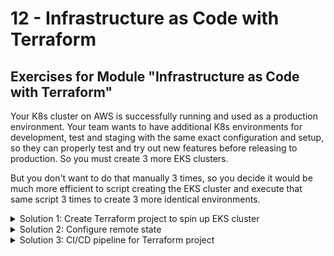 # 12 - Infrastructure as Code with Terraform
## Exercises for Module "Infrastructure as Code with Terraform"


Your K8s cluster on AWS is successfully running and used as a production environment. Your team wants to have additional K8s environments for development, test and staging with the same exact configuration and setup, so they can properly test and try out new features before releasing to production. So you must create 3 more EKS clusters.

But you don't want to do that manually 3 times, so you decide it would be much more efficient to script creating the EKS cluster and execute that same script 3 times to create 3 more identical environments.





<details>
<summary>Solution 1: Create Terraform project to spin up EKS cluster </summary>
 <br>

> EXERCISE 1: Create Terraform project to spin up EKS cluster

- Create a Terraform project that spins up an EKS cluster with the exact same setup that you created in the previous exercise, for the same Java Gradle application:

- Create EKS cluster with 3 Nodes and 1 Fargate profile only for your java application
Deploy Mysql with 3 replicas with volumes for data persistence using helm


- Create a separate git repository for your Terraform project, separate from the Java application, so that changes to the EKS cluster can be made by a separate team independent of the application changes themselves.

Step 1: In the first step, i created the following GitHub repository to provision a test EKS cluster using Terraform:
https://github.com/Saban39/terraform_eks_exercise.git


![Bildschirmfoto 2025-06-13 um 16 31 39](https://github.com/user-attachments/assets/4a905b94-efeb-4b24-9989-90156e3dc52f)


![Bildschirmfoto 2025-06-13 um 16 32 43](https://github.com/user-attachments/assets/78ba53a2-c2d0-415f-8154-feb91f2757c7)


eks-cluster.tf
```sh

module "eks" {
  source  = "terraform-aws-modules/eks/aws"
  version = "19.20.0"

  cluster_name                   = var.cluster_name
  cluster_version                = var.k8s_version
  cluster_endpoint_public_access = true

  subnet_ids = module.vpc.private_subnets
  vpc_id     = module.vpc.vpc_id
  tags = {
    environment = "bootcamp-sg"
  }
  # starting from EKS 1.23 CSI plugin is needed for volume provisioning.
  cluster_addons = {
    aws-ebs-csi-driver = {}
  } 

  # worker nodes
  eks_managed_node_groups = {
    nodegroup = {
      use_custom_templates = false
      instance_types       = ["t3.small"]
      node_group_name      = var.env_prefix

      min_size     = 1
      max_size     = 3
      desired_size = 3

      tags = {
        Name = "${var.env_prefix}"
      }   
      # EBS CSI Driver policy
      iam_role_additional_policies = {
        AmazonEBSCSIDriverPolicy = "arn:aws:iam::aws:policy/service-role/AmazonEBSCSIDriverPolicy"
      }  
    }
  }
  fargate_profiles = {
    profile = {
      name = "sg-fargate-profile"
      selectors = [
        {
          namespace = "app-sg"
        }
      ]
    }
  }
}

```
mysql.tf
```sh
# This gives back object with certificate-authority among other attributes: https://registry.terraform.io/providers/hashicorp/aws/latest/docs/data-sources/eks_cluster#attributes-reference
data "aws_eks_cluster" "cluster" {
  name = module.eks.cluster_name
  depends_on = [module.eks.cluster_name]
}

# This gives us object with token: https://registry.terraform.io/providers/hashicorp/aws/latest/docs/data-sources/eks_cluster_auth#attributes-reference  
data "aws_eks_cluster_auth" "cluster" {
  name = module.eks.cluster_name
  depends_on = [module.eks.cluster_name]
}

provider "kubernetes" {
# load_config_file       = "false"
  host                   = data.aws_eks_cluster.cluster.endpoint
  token                  = data.aws_eks_cluster_auth.cluster.token
  cluster_ca_certificate = base64decode(data.aws_eks_cluster.cluster.certificate_authority.0.data)
}

provider "helm" {
  kubernetes {
    host = data.aws_eks_cluster.cluster.endpoint
    token = data.aws_eks_cluster_auth.cluster.token
    cluster_ca_certificate = base64decode(data.aws_eks_cluster.cluster.certificate_authority.0.data)
  }
}

resource "helm_release" "mysql" {
  name       = "my-release"
  repository = "https://charts.bitnami.com/bitnami"
  chart      = "mysql"
  version    = "9.14.0"
  timeout    = "1000" # seconds

  values = [
    "${file("values.yaml")}"
  ]

  # Set chart values individually
  set {
    name  = "volumePermissions.enabled" 
    value = true
  }
}
```
output.tf
```sh
output "cluster_id" {
  description = "EKS cluster ID."
  value       = module.eks.cluster_id
}

output "cluster_endpoint" {
  description = "Endpoint for EKS control plane."
  value       = module.eks.cluster_endpoint
}

output "cluster_security_group_id" {
  description = "Security group ids attached to the cluster control plane."
  value       = module.eks.cluster_security_group_id
}

output "kubectl_config" {
  description = "kubectl config as generated by the module."
  value       = module.eks.aws_auth_configmap_yaml
}

output "config_map_aws_auth" {
  description = "A kubernetes configuration to authenticate to this EKS cluster."
  value       = module.eks.aws_auth_configmap_yaml
}

output "cluster_name" {
  description = "Kubernetes Cluster Name"
  value       = local.cluster_name
}

```
provider.tf
```sh
terraform {
  required_providers {
    aws = {
      source = "hashicorp/aws"
      version = "~> 5.0"
    }
  }
}


```
values.yaml
```sh
architecture: replication
auth:
  rootPassword: secret-root-pass
  database: my-app-db
  username: my-user
  password: my-pass

# enable init container that changes the owner and group of the persistent volume mountpoint to runAsUser:fsGroup
volumePermissions:
  enabled: true

secondary:
  # 1 primary and 2 secondary replicas
  replicaCount: 2
  persistence:
    accessModes: ["ReadWriteOnce"]
    # storage class for EKS volumes
    storageClass: gp2


```
variables.tf
```sh
variable env_prefix {
  default = "dev"
}

variable k8s_version {
  default = "1.28"
}

variable cluster_name {
  default = "cluster-sg"
}

variable region {
  default = "eu-central-1"
}
```
vpc.tf
```sh
terraform {
  backend "s3" {
    bucket = "sg-bucket-twn-exercise"
    key    = "sgapp/state.tfstate"
    region  = "eu-central-1"
  }
}

provider "aws" {
  region  = var.region
}

data "aws_availability_zones" "available" {}

locals {
  cluster_name = var.cluster_name 
}

resource "random_string" "suffix" {
  length  = 8
  special = false
}

module "vpc" {
  source  = "terraform-aws-modules/vpc/aws"
  version = "5.2.0"

  name                 = "vpc-sg"
  cidr                 = "10.0.0.0/16"
  azs                  = data.aws_availability_zones.available.names
  private_subnets      = ["10.0.1.0/24", "10.0.2.0/24", "10.0.3.0/24"]
  public_subnets       = ["10.0.4.0/24", "10.0.5.0/24", "10.0.6.0/24"]
  enable_nat_gateway   = true
  single_nat_gateway   = true
  enable_dns_hostnames = true

  tags = {
    "kubernetes.io/cluster/${local.cluster_name}" = "shared"
  }

  public_subnet_tags = {
    "kubernetes.io/cluster/${local.cluster_name}" = "shared"
    "kubernetes.io/role/elb"                      = "1"
  }

  private_subnet_tags = {
    "kubernetes.io/cluster/${local.cluster_name}" = "shared"
    "kubernetes.io/role/internal-elb"             = "1"
  }
}

```
Since the creation of the EKS cluster was taking too long, the terraform apply operation failed. Therefore, I split the apply commands using the -target option.

```sh
terraform apply -target=module.vpc -target=module.eks -auto-approve
aws eks wait cluster-active --name cluster-sg --region eu-central-1
terraform apply -auto-approve
```
<details>
<summary>My Terraform Destroy Output</summary>
<pre><code class="language-sh">
sgworker@MacBook-Pro-3.local /Users/sgworker/Desktop/terraform_eks_exercise [main]
% terraform  destroy 
Do you really want to destroy all resources?
  Terraform will destroy all your managed infrastructure, as shown above.
  There is no undo. Only 'yes' will be accepted to confirm.

  Enter a value: yes

helm_release.mysql: Destroying... [id=my-release]
random_string.suffix: Destroying... [id=wcdZdqlj]
random_string.suffix: Destruction complete after 0s
module.vpc.aws_route_table_association.private[2]: Destroying... [id=rtbassoc-0d01df538bbf7e0f7]
module.vpc.aws_route_table_association.private[1]: Destroying... [id=rtbassoc-00ead463eef21c563]
module.vpc.aws_route_table_association.private[0]: Destroying... [id=rtbassoc-0518714dbee89bbbb]
module.eks.aws_iam_role_policy_attachment.cluster_encryption[0]: Destroying... [id=cluster-sg-cluster-20250613120049299500000003-20250613120111770300000012]
module.vpc.aws_default_route_table.default[0]: Destroying... [id=rtb-09d21b8df50128d89]
module.vpc.aws_route.private_nat_gateway[0]: Destroying... [id=r-rtb-0c9859564cfc946bc1080289494]
module.vpc.aws_default_security_group.this[0]: Destroying... [id=sg-0af01004acdac2e83]
module.eks.aws_eks_addon.this["aws-ebs-csi-driver"]: Destroying... [id=cluster-sg:aws-ebs-csi-driver]
module.vpc.aws_default_route_table.default[0]: Destruction complete after 0s
module.vpc.aws_default_security_group.this[0]: Destruction complete after 0s
module.vpc.aws_default_network_acl.this[0]: Destroying... [id=acl-091fd52e7296af4d4]
module.vpc.aws_route_table_association.public[2]: Destroying... [id=rtbassoc-088b5463246b08dad]
module.eks.aws_iam_openid_connect_provider.oidc_provider[0]: Destroying... [id=arn:aws:iam::524196012679:oidc-provider/oidc.eks.eu-central-1.amazonaws.com/id/5B42FDAF9695D7E2B9A0EA3128866AB9]
module.vpc.aws_default_network_acl.this[0]: Destruction complete after 0s
module.eks.module.kms.aws_kms_alias.this["cluster"]: Destroying... [id=alias/eks/cluster-sg]
module.eks.module.kms.aws_kms_alias.this["cluster"]: Destruction complete after 0s
module.vpc.aws_route_table_association.public[0]: Destroying... [id=rtbassoc-03dc1fb38c161d900]
helm_release.mysql: Destruction complete after 1s
module.vpc.aws_route_table_association.public[1]: Destroying... [id=rtbassoc-08ae82c6d44d4aaa0]
module.vpc.aws_route_table_association.private[1]: Destruction complete after 0s
module.vpc.aws_route_table_association.private[2]: Destruction complete after 0s
module.eks.aws_ec2_tag.cluster_primary_security_group["environment"]: Destroying... [id=sg-00eec42a6f54fe4fb,environment]
module.vpc.aws_route.public_internet_gateway[0]: Destroying... [id=r-rtb-0f62b0837282312101080289494]
module.vpc.aws_route_table_association.private[0]: Destruction complete after 0s
module.vpc.aws_route_table_association.public[2]: Destruction complete after 0s
module.vpc.aws_route.private_nat_gateway[0]: Destruction complete after 1s
module.vpc.aws_nat_gateway.this[0]: Destroying... [id=nat-04e5629f5b4e8c58c]
module.vpc.aws_route_table.private[0]: Destroying... [id=rtb-0c9859564cfc946bc]
module.vpc.aws_route_table_association.public[0]: Destruction complete after 1s
module.eks.aws_iam_role_policy_attachment.cluster_encryption[0]: Destruction complete after 1s
module.eks.aws_iam_policy.cluster_encryption[0]: Destroying... [id=arn:aws:iam::524196012679:policy/cluster-sg-cluster-ClusterEncryption20250613120111174000000011]
module.eks.aws_ec2_tag.cluster_primary_security_group["environment"]: Destruction complete after 1s
module.eks.aws_iam_openid_connect_provider.oidc_provider[0]: Destruction complete after 1s
module.vpc.aws_route_table_association.public[1]: Destruction complete after 1s
module.vpc.aws_route.public_internet_gateway[0]: Destruction complete after 1s
module.vpc.aws_route_table.public[0]: Destroying... [id=rtb-0f62b083728231210]
module.eks.aws_iam_policy.cluster_encryption[0]: Destruction complete after 0s
module.vpc.aws_route_table.private[0]: Destruction complete after 0s
module.vpc.aws_route_table.public[0]: Destruction complete after 0s
module.eks.aws_eks_addon.this["aws-ebs-csi-driver"]: Destruction complete after 7s
module.eks.module.fargate_profile["profile"].aws_iam_role_policy_attachment.this["arn:aws:iam::aws:policy/AmazonEKS_CNI_Policy"]: Destroying... [id=sg-fargate-profile-20250613120049297600000002-20250613120050466000000004]
module.eks.module.eks_managed_node_group["nodegroup"].aws_iam_role_policy_attachment.additional["AmazonEBSCSIDriverPolicy"]: Destroying... [id=nodegroup-eks-node-group-20250613120049297600000001-20250613120050787000000009]
module.eks.module.fargate_profile["profile"].aws_iam_role_policy_attachment.this["arn:aws:iam::aws:policy/AmazonEKSFargatePodExecutionRolePolicy"]: Destroying... [id=sg-fargate-profile-20250613120049297600000002-20250613120050486600000005]
module.eks.module.fargate_profile["profile"].aws_eks_fargate_profile.this[0]: Destroying... [id=cluster-sg:sg-fargate-profile]
module.eks.module.eks_managed_node_group["nodegroup"].aws_eks_node_group.this[0]: Destroying... [id=cluster-sg:nodegroup-20250613122535165000000004]
module.eks.module.fargate_profile["profile"].aws_iam_role_policy_attachment.this["arn:aws:iam::aws:policy/AmazonEKS_CNI_Policy"]: Destruction complete after 0s
module.eks.module.eks_managed_node_group["nodegroup"].aws_iam_role_policy_attachment.additional["AmazonEBSCSIDriverPolicy"]: Destruction complete after 0s
module.eks.module.fargate_profile["profile"].aws_iam_role_policy_attachment.this["arn:aws:iam::aws:policy/AmazonEKSFargatePodExecutionRolePolicy"]: Destruction complete after 1s
module.vpc.aws_nat_gateway.this[0]: Still destroying... [id=nat-04e5629f5b4e8c58c, 10s elapsed]
module.eks.module.fargate_profile["profile"].aws_eks_fargate_profile.this[0]: Still destroying... [id=cluster-sg:sg-fargate-profile, 10s elapsed]
module.eks.module.eks_managed_node_group["nodegroup"].aws_eks_node_group.this[0]: Still destroying... [id=cluster-sg:nodegroup-20250613122535165000000004, 10s elapsed]
module.vpc.aws_nat_gateway.this[0]: Still destroying... [id=nat-04e5629f5b4e8c58c, 20s elapsed]
module.eks.module.fargate_profile["profile"].aws_eks_fargate_profile.this[0]: Still destroying... [id=cluster-sg:sg-fargate-profile, 20s elapsed]
module.eks.module.eks_managed_node_group["nodegroup"].aws_eks_node_group.this[0]: Still destroying... [id=cluster-sg:nodegroup-20250613122535165000000004, 20s elapsed]
module.vpc.aws_nat_gateway.this[0]: Still destroying... [id=nat-04e5629f5b4e8c58c, 30s elapsed]
module.eks.module.fargate_profile["profile"].aws_eks_fargate_profile.this[0]: Still destroying... [id=cluster-sg:sg-fargate-profile, 30s elapsed]
module.eks.module.eks_managed_node_group["nodegroup"].aws_eks_node_group.this[0]: Still destroying... [id=cluster-sg:nodegroup-20250613122535165000000004, 30s elapsed]
module.vpc.aws_nat_gateway.this[0]: Still destroying... [id=nat-04e5629f5b4e8c58c, 40s elapsed]
module.eks.module.eks_managed_node_group["nodegroup"].aws_eks_node_group.this[0]: Still destroying... [id=cluster-sg:nodegroup-20250613122535165000000004, 40s elapsed]
module.eks.module.fargate_profile["profile"].aws_eks_fargate_profile.this[0]: Still destroying... [id=cluster-sg:sg-fargate-profile, 40s elapsed]
module.vpc.aws_nat_gateway.this[0]: Still destroying... [id=nat-04e5629f5b4e8c58c, 50s elapsed]
module.vpc.aws_nat_gateway.this[0]: Destruction complete after 50s
module.vpc.aws_subnet.public[1]: Destroying... [id=subnet-0ecd018b60e48e4c1]
module.vpc.aws_eip.nat[0]: Destroying... [id=eipalloc-01c6a47c03daf5c3d]
module.vpc.aws_subnet.public[0]: Destroying... [id=subnet-015807c8aef8b5450]
module.vpc.aws_subnet.public[2]: Destroying... [id=subnet-01eda53e42f63e5cd]
module.vpc.aws_subnet.public[0]: Destruction complete after 1s
module.vpc.aws_subnet.public[2]: Destruction complete after 1s
module.vpc.aws_subnet.public[1]: Destruction complete after 1s
module.vpc.aws_eip.nat[0]: Destruction complete after 1s
module.vpc.aws_internet_gateway.this[0]: Destroying... [id=igw-015d0172dfa75ac88]
module.vpc.aws_internet_gateway.this[0]: Destruction complete after 1s
module.eks.module.eks_managed_node_group["nodegroup"].aws_eks_node_group.this[0]: Still destroying... [id=cluster-sg:nodegroup-20250613122535165000000004, 50s elapsed]
module.eks.module.fargate_profile["profile"].aws_eks_fargate_profile.this[0]: Still destroying... [id=cluster-sg:sg-fargate-profile, 50s elapsed]
module.eks.module.fargate_profile["profile"].aws_eks_fargate_profile.this[0]: Still destroying... [id=cluster-sg:sg-fargate-profile, 1m0s elapsed]
module.eks.module.eks_managed_node_group["nodegroup"].aws_eks_node_group.this[0]: Still destroying... [id=cluster-sg:nodegroup-20250613122535165000000004, 1m0s elapsed]
module.eks.module.eks_managed_node_group["nodegroup"].aws_eks_node_group.this[0]: Still destroying... [id=cluster-sg:nodegroup-20250613122535165000000004, 1m10s elapsed]
module.eks.module.fargate_profile["profile"].aws_eks_fargate_profile.this[0]: Still destroying... [id=cluster-sg:sg-fargate-profile, 1m10s elapsed]
module.eks.module.fargate_profile["profile"].aws_eks_fargate_profile.this[0]: Still destroying... [id=cluster-sg:sg-fargate-profile, 1m20s elapsed]
module.eks.module.eks_managed_node_group["nodegroup"].aws_eks_node_group.this[0]: Still destroying... [id=cluster-sg:nodegroup-20250613122535165000000004, 1m20s elapsed]
module.eks.module.fargate_profile["profile"].aws_eks_fargate_profile.this[0]: Still destroying... [id=cluster-sg:sg-fargate-profile, 1m30s elapsed]
module.eks.module.eks_managed_node_group["nodegroup"].aws_eks_node_group.this[0]: Still destroying... [id=cluster-sg:nodegroup-20250613122535165000000004, 1m30s elapsed]
module.eks.module.fargate_profile["profile"].aws_eks_fargate_profile.this[0]: Destruction complete after 1m35s
module.eks.module.fargate_profile["profile"].aws_iam_role.this[0]: Destroying... [id=sg-fargate-profile-20250613120049297600000002]
module.eks.module.fargate_profile["profile"].aws_iam_role.this[0]: Destruction complete after 1s
module.eks.module.eks_managed_node_group["nodegroup"].aws_eks_node_group.this[0]: Still destroying... [id=cluster-sg:nodegroup-20250613122535165000000004, 1m40s elapsed]
module.eks.module.eks_managed_node_group["nodegroup"].aws_eks_node_group.this[0]: Still destroying... [id=cluster-sg:nodegroup-20250613122535165000000004, 1m50s elapsed]
module.eks.module.eks_managed_node_group["nodegroup"].aws_eks_node_group.this[0]: Still destroying... [id=cluster-sg:nodegroup-20250613122535165000000004, 2m0s elapsed]
module.eks.module.eks_managed_node_group["nodegroup"].aws_eks_node_group.this[0]: Still destroying... [id=cluster-sg:nodegroup-20250613122535165000000004, 2m10s elapsed]
module.eks.module.eks_managed_node_group["nodegroup"].aws_eks_node_group.this[0]: Still destroying... [id=cluster-sg:nodegroup-20250613122535165000000004, 2m20s elapsed]
module.eks.module.eks_managed_node_group["nodegroup"].aws_eks_node_group.this[0]: Still destroying... [id=cluster-sg:nodegroup-20250613122535165000000004, 2m30s elapsed]
module.eks.module.eks_managed_node_group["nodegroup"].aws_eks_node_group.this[0]: Still destroying... [id=cluster-sg:nodegroup-20250613122535165000000004, 2m40s elapsed]
module.eks.module.eks_managed_node_group["nodegroup"].aws_eks_node_group.this[0]: Still destroying... [id=cluster-sg:nodegroup-20250613122535165000000004, 2m50s elapsed]
module.eks.module.eks_managed_node_group["nodegroup"].aws_eks_node_group.this[0]: Still destroying... [id=cluster-sg:nodegroup-20250613122535165000000004, 3m0s elapsed]
module.eks.module.eks_managed_node_group["nodegroup"].aws_eks_node_group.this[0]: Still destroying... [id=cluster-sg:nodegroup-20250613122535165000000004, 3m10s elapsed]
module.eks.module.eks_managed_node_group["nodegroup"].aws_eks_node_group.this[0]: Still destroying... [id=cluster-sg:nodegroup-20250613122535165000000004, 3m20s elapsed]
module.eks.module.eks_managed_node_group["nodegroup"].aws_eks_node_group.this[0]: Still destroying... [id=cluster-sg:nodegroup-20250613122535165000000004, 3m30s elapsed]
module.eks.module.eks_managed_node_group["nodegroup"].aws_eks_node_group.this[0]: Still destroying... [id=cluster-sg:nodegroup-20250613122535165000000004, 3m40s elapsed]
module.eks.module.eks_managed_node_group["nodegroup"].aws_eks_node_group.this[0]: Still destroying... [id=cluster-sg:nodegroup-20250613122535165000000004, 3m50s elapsed]
module.eks.module.eks_managed_node_group["nodegroup"].aws_eks_node_group.this[0]: Still destroying... [id=cluster-sg:nodegroup-20250613122535165000000004, 4m0s elapsed]
module.eks.module.eks_managed_node_group["nodegroup"].aws_eks_node_group.this[0]: Still destroying... [id=cluster-sg:nodegroup-20250613122535165000000004, 4m10s elapsed]
module.eks.module.eks_managed_node_group["nodegroup"].aws_eks_node_group.this[0]: Still destroying... [id=cluster-sg:nodegroup-20250613122535165000000004, 4m20s elapsed]
module.eks.module.eks_managed_node_group["nodegroup"].aws_eks_node_group.this[0]: Still destroying... [id=cluster-sg:nodegroup-20250613122535165000000004, 4m30s elapsed]
module.eks.module.eks_managed_node_group["nodegroup"].aws_eks_node_group.this[0]: Still destroying... [id=cluster-sg:nodegroup-20250613122535165000000004, 4m40s elapsed]
module.eks.module.eks_managed_node_group["nodegroup"].aws_eks_node_group.this[0]: Still destroying... [id=cluster-sg:nodegroup-20250613122535165000000004, 4m50s elapsed]
module.eks.module.eks_managed_node_group["nodegroup"].aws_eks_node_group.this[0]: Still destroying... [id=cluster-sg:nodegroup-20250613122535165000000004, 5m0s elapsed]
module.eks.module.eks_managed_node_group["nodegroup"].aws_eks_node_group.this[0]: Still destroying... [id=cluster-sg:nodegroup-20250613122535165000000004, 5m10s elapsed]
module.eks.module.eks_managed_node_group["nodegroup"].aws_eks_node_group.this[0]: Still destroying... [id=cluster-sg:nodegroup-20250613122535165000000004, 5m20s elapsed]
module.eks.module.eks_managed_node_group["nodegroup"].aws_eks_node_group.this[0]: Still destroying... [id=cluster-sg:nodegroup-20250613122535165000000004, 5m30s elapsed]
module.eks.module.eks_managed_node_group["nodegroup"].aws_eks_node_group.this[0]: Still destroying... [id=cluster-sg:nodegroup-20250613122535165000000004, 5m40s elapsed]
module.eks.module.eks_managed_node_group["nodegroup"].aws_eks_node_group.this[0]: Still destroying... [id=cluster-sg:nodegroup-20250613122535165000000004, 5m50s elapsed]
module.eks.module.eks_managed_node_group["nodegroup"].aws_eks_node_group.this[0]: Still destroying... [id=cluster-sg:nodegroup-20250613122535165000000004, 6m0s elapsed]
module.eks.module.eks_managed_node_group["nodegroup"].aws_eks_node_group.this[0]: Still destroying... [id=cluster-sg:nodegroup-20250613122535165000000004, 6m10s elapsed]
module.eks.module.eks_managed_node_group["nodegroup"].aws_eks_node_group.this[0]: Destruction complete after 6m19s
module.eks.module.eks_managed_node_group["nodegroup"].aws_launch_template.this[0]: Destroying... [id=lt-04682095139f03b4e]
module.eks.module.eks_managed_node_group["nodegroup"].aws_launch_template.this[0]: Destruction complete after 0s
module.eks.module.eks_managed_node_group["nodegroup"].aws_iam_role_policy_attachment.this["arn:aws:iam::aws:policy/AmazonEC2ContainerRegistryReadOnly"]: Destroying... [id=nodegroup-eks-node-group-20250613120049297600000001-20250613120050636900000006]
module.eks.module.eks_managed_node_group["nodegroup"].aws_iam_role_policy_attachment.this["arn:aws:iam::aws:policy/AmazonEKS_CNI_Policy"]: Destroying... [id=nodegroup-eks-node-group-20250613120049297600000001-20250613120050686900000008]
module.eks.module.eks_managed_node_group["nodegroup"].aws_iam_role_policy_attachment.this["arn:aws:iam::aws:policy/AmazonEKSWorkerNodePolicy"]: Destroying... [id=nodegroup-eks-node-group-20250613120049297600000001-20250613120050643400000007]
module.eks.time_sleep.this[0]: Destroying... [id=2025-06-13T12:25:29Z]
module.eks.time_sleep.this[0]: Destruction complete after 0s
module.eks.aws_eks_cluster.this[0]: Destroying... [id=cluster-sg]
module.eks.module.eks_managed_node_group["nodegroup"].aws_iam_role_policy_attachment.this["arn:aws:iam::aws:policy/AmazonEC2ContainerRegistryReadOnly"]: Destruction complete after 0s
module.eks.module.eks_managed_node_group["nodegroup"].aws_iam_role_policy_attachment.this["arn:aws:iam::aws:policy/AmazonEKS_CNI_Policy"]: Destruction complete after 0s
module.eks.module.eks_managed_node_group["nodegroup"].aws_iam_role_policy_attachment.this["arn:aws:iam::aws:policy/AmazonEKSWorkerNodePolicy"]: Destruction complete after 0s
module.eks.module.eks_managed_node_group["nodegroup"].aws_iam_role.this[0]: Destroying... [id=nodegroup-eks-node-group-20250613120049297600000001]
module.eks.module.eks_managed_node_group["nodegroup"].aws_iam_role.this[0]: Destruction complete after 1s
module.eks.aws_eks_cluster.this[0]: Still destroying... [id=cluster-sg, 10s elapsed]
module.eks.aws_eks_cluster.this[0]: Still destroying... [id=cluster-sg, 20s elapsed]
module.eks.aws_eks_cluster.this[0]: Still destroying... [id=cluster-sg, 30s elapsed]
module.eks.aws_eks_cluster.this[0]: Still destroying... [id=cluster-sg, 40s elapsed]
module.eks.aws_eks_cluster.this[0]: Still destroying... [id=cluster-sg, 50s elapsed]
module.eks.aws_eks_cluster.this[0]: Still destroying... [id=cluster-sg, 1m0s elapsed]
module.eks.aws_eks_cluster.this[0]: Still destroying... [id=cluster-sg, 1m10s elapsed]
module.eks.aws_eks_cluster.this[0]: Still destroying... [id=cluster-sg, 1m20s elapsed]
module.eks.aws_eks_cluster.this[0]: Still destroying... [id=cluster-sg, 1m30s elapsed]
module.eks.aws_eks_cluster.this[0]: Still destroying... [id=cluster-sg, 1m40s elapsed]
module.eks.aws_eks_cluster.this[0]: Still destroying... [id=cluster-sg, 1m50s elapsed]
module.eks.aws_eks_cluster.this[0]: Still destroying... [id=cluster-sg, 2m0s elapsed]
module.eks.aws_eks_cluster.this[0]: Still destroying... [id=cluster-sg, 2m10s elapsed]
module.eks.aws_eks_cluster.this[0]: Still destroying... [id=cluster-sg, 2m20s elapsed]
module.eks.aws_eks_cluster.this[0]: Still destroying... [id=cluster-sg, 2m30s elapsed]
module.eks.aws_eks_cluster.this[0]: Still destroying... [id=cluster-sg, 2m40s elapsed]
module.eks.aws_eks_cluster.this[0]: Still destroying... [id=cluster-sg, 2m50s elapsed]
module.eks.aws_eks_cluster.this[0]: Still destroying... [id=cluster-sg, 3m0s elapsed]
module.eks.aws_eks_cluster.this[0]: Still destroying... [id=cluster-sg, 3m10s elapsed]
module.eks.aws_eks_cluster.this[0]: Still destroying... [id=cluster-sg, 3m20s elapsed]
module.eks.aws_eks_cluster.this[0]: Destruction complete after 3m24s
module.eks.aws_security_group_rule.node["ingress_cluster_kubelet"]: Destroying... [id=sgrule-2172602283]
module.eks.aws_security_group_rule.node["ingress_cluster_443"]: Destroying... [id=sgrule-485000510]
module.eks.aws_security_group_rule.node["egress_all"]: Destroying... [id=sgrule-2331104781]
module.eks.aws_security_group_rule.node["ingress_cluster_8443_webhook"]: Destroying... [id=sgrule-3145822388]
module.eks.aws_security_group_rule.node["ingress_cluster_4443_webhook"]: Destroying... [id=sgrule-1637821187]
module.eks.aws_security_group_rule.node["ingress_cluster_9443_webhook"]: Destroying... [id=sgrule-3743433599]
module.vpc.aws_subnet.private[2]: Destroying... [id=subnet-04d78a276a5d1de20]
module.eks.module.kms.aws_kms_key.this[0]: Destroying... [id=41a588e5-1790-4192-8a01-201e2eb3608b]
module.vpc.aws_subnet.private[1]: Destroying... [id=subnet-0d032311ec0f425f3]
module.vpc.aws_subnet.private[0]: Destroying... [id=subnet-06341af8f80200ebb]
module.eks.module.kms.aws_kms_key.this[0]: Destruction complete after 0s
module.eks.aws_security_group_rule.node["ingress_self_coredns_tcp"]: Destroying... [id=sgrule-1880332386]
module.vpc.aws_subnet.private[2]: Destruction complete after 0s
module.eks.aws_security_group_rule.node["ingress_nodes_ephemeral"]: Destroying... [id=sgrule-3134631952]
module.eks.aws_security_group_rule.node["ingress_cluster_kubelet"]: Destruction complete after 0s
module.eks.aws_cloudwatch_log_group.this[0]: Destroying... [id=/aws/eks/cluster-sg/cluster]
module.vpc.aws_subnet.private[0]: Destruction complete after 0s
module.eks.aws_iam_role_policy_attachment.this["AmazonEKSVPCResourceController"]: Destroying... [id=cluster-sg-cluster-20250613120049299500000003-2025061312005095670000000b]
module.vpc.aws_subnet.private[1]: Destruction complete after 0s
module.eks.aws_iam_role_policy_attachment.this["AmazonEKSClusterPolicy"]: Destroying... [id=cluster-sg-cluster-20250613120049299500000003-2025061312005091350000000a]
module.eks.aws_cloudwatch_log_group.this[0]: Destruction complete after 1s
module.eks.aws_security_group_rule.cluster["ingress_nodes_443"]: Destroying... [id=sgrule-1191843991]
module.eks.aws_security_group_rule.node["ingress_cluster_443"]: Destruction complete after 1s
module.eks.aws_security_group_rule.node["ingress_self_coredns_udp"]: Destroying... [id=sgrule-3561765773]
module.eks.aws_iam_role_policy_attachment.this["AmazonEKSVPCResourceController"]: Destruction complete after 1s
module.eks.aws_security_group_rule.node["ingress_cluster_6443_webhook"]: Destroying... [id=sgrule-2833075349]
module.eks.aws_iam_role_policy_attachment.this["AmazonEKSClusterPolicy"]: Destruction complete after 1s
module.eks.aws_iam_role.this[0]: Destroying... [id=cluster-sg-cluster-20250613120049299500000003]
module.eks.aws_security_group_rule.cluster["ingress_nodes_443"]: Destruction complete after 0s
module.eks.aws_security_group_rule.node["egress_all"]: Destruction complete after 1s
module.eks.aws_iam_role.this[0]: Destruction complete after 1s
module.eks.aws_security_group_rule.node["ingress_cluster_8443_webhook"]: Destruction complete after 2s
module.eks.aws_security_group_rule.node["ingress_cluster_9443_webhook"]: Destruction complete after 3s
module.eks.aws_security_group_rule.node["ingress_cluster_4443_webhook"]: Destruction complete after 3s
module.eks.aws_security_group_rule.node["ingress_self_coredns_tcp"]: Destruction complete after 4s
module.eks.aws_security_group_rule.node["ingress_nodes_ephemeral"]: Destruction complete after 4s
module.eks.aws_security_group_rule.node["ingress_self_coredns_udp"]: Destruction complete after 4s
module.eks.aws_security_group_rule.node["ingress_cluster_6443_webhook"]: Destruction complete after 4s
module.eks.aws_security_group.cluster[0]: Destroying... [id=sg-061dfc8d603975811]
module.eks.aws_security_group.node[0]: Destroying... [id=sg-07b8e1d172bb165c2]
module.eks.aws_security_group.cluster[0]: Destruction complete after 1s
module.eks.aws_security_group.node[0]: Destruction complete after 1s
module.vpc.aws_vpc.this[0]: Destroying... [id=vpc-0990fd42b5c05b8d2]
module.vpc.aws_vpc.this[0]: Destruction complete after 0s

Destroy complete! Resources: 62 destroyed.
</code></pre>
</details>

</details>



<details>
<summary>Solution 2:  Configure remote state </summary>
 <br>

> EXERCISE 2: Configure remote state
By default, TF stores state locally. You know that this is not practical when working in a team, because each user must make sure they always have the latest state data before running Terraform. To fix that, you

- Configure remote state with a remote data store for your terraform project
You can use e.g. S3 bucket for storage.

- Now, the platform team that manages K8s clusters want to make changes to the cluster configurations based on the Infrastructure as Code best practices:

- They collaborate and commit changes to git repository and those changes get applied to the cluster through a CI/CD pipeline.

- So the AWS infrastructure and K8s cluster changes will be deployed the same way as the application changes, using a CI/CD pipeline.

- So the team asks you to help them create a separate Jenkins pipeline for the Terraform project, in addition to your java-app pipeline from the previous module.

I created the following S3 bucket and successfully configured the Terraform remote state.

![Bildschirmfoto 2025-06-12 um 16 07 46](https://github.com/user-attachments/assets/d8731340-18f0-488c-b2b6-d56dab828a05)

</details>
<details>
<summary>Solution 3: CI/CD pipeline for Terraform project </summary>
 <br>

> EXERCISE 3: CI/CD pipeline for Terraform project

- Create a separate Jenkins pipeline for Terraform provisioning the EKS cluster

I had to extend the Jenkinsfile with the following stage because the build failed:
```sh
stage('Wait for EKS Cluster') {
  steps {
    echo "⏳ Waiting for EKS Cluster status ACTIVE"
    sh """
      export PATH=\$PATH:/usr/local/bin
      aws eks wait cluster-active \\
        --name \${TF_VAR_cluster_name} \\
        --region \${TF_VAR_region}
    """
  }
}
```


I have created the following Jenkinsfile: 


```sh
#!/usr/bin/env groovy

pipeline {
  agent any

  environment {
    AWS_ACCESS_KEY_ID = credentials('jenkins_aws_access_key_id')
    AWS_SECRET_ACCESS_KEY = credentials('jenkins_aws_secret_access_key')
    TERRAFORM_BIN         = '/usr/local/bin/terraform'
    KUBECTL_BIN         = '/usr/local/bin/kubectl'
    TF_VAR_env_prefix     = "dev"
    TF_VAR_k8s_version    = "1.28"
    TF_VAR_cluster_name   = "cluster-sg"
    TF_VAR_region         = "eu-central-1"
  }

  stages {
    stage('Terraform Init') {
      steps {
        sh "${TERRAFORM_BIN} init -input=false"
      }
    }

    stage('Apply VPC and EKS') {
      steps {
        echo "🌐 Provisioniere VPC und EKS (ohne Helm)"
        sh "${TERRAFORM_BIN} apply -target=module.vpc -target=module.eks -auto-approve"
      }
    }

    stage('Wait for EKS Cluster') {
      steps {
        echo "⏳ Warte auf EKS Cluster Status ACTIVE"
        sh """
          export PATH=$PATH:/usr/local/bin
          aws eks wait cluster-active \
            --name ${TF_VAR_cluster_name} \
            --region ${TF_VAR_region}
        """
      }
    }
 
    stage('Read Terraform Outputs') {
    steps {
        script {
            echo "📦 Lese Terraform Outputs"
            env.K8S_CLUSTER_ENDPOINT = sh(
            script: "${TERRAFORM_BIN} output -raw cluster_endpoint",
            returnStdout: true
            ).trim()

        echo "✅ Cluster Endpoint: ${env.K8S_CLUSTER_ENDPOINT}"
        }
    }
    }


    stage('Configure kubectl') {
  steps {
    echo "🔧 Konfiguriere Kubeconfig"
    sh '''
      export PATH=$PATH:/usr/local/bin
      export KUBECONFIG=/var/root/.kube/config

      aws eks update-kubeconfig \
        --name ${TF_VAR_cluster_name} \
        --region ${TF_VAR_region} \
        --kubeconfig $KUBECONFIG

      ${KUBECTL_BIN} --kubeconfig=$KUBECONFIG get nodes
    '''
  }
}

    stage('Apply Helm/MySQL') {
      steps {
        echo "🚀 Helm/MySQL installieren"
        sh "${TERRAFORM_BIN} apply -auto-approve"
      }
    }
  }

  post {
    always {
      sh "${TERRAFORM_BIN} state pull > state-${BUILD_NUMBER}.tfstate"
      archiveArtifacts artifacts: "state-*.tfstate", onlyIfSuccessful: true
    }
  }
}



```
![Bildschirmfoto 2025-06-13 um 16 26 35](https://github.com/user-attachments/assets/da2cb854-2838-4b86-b929-a089f943aab8)

```sh 

Started by user SG
Obtained Jenkinsfile from git https://github.com/Saban39/terraform_eks_exercise.git
[Pipeline] Start of Pipeline
[Pipeline] node
Running on Jenkins in /var/root/.jenkins/workspace/my-terraform-eks-pipeline
[Pipeline] {
[Pipeline] stage
[Pipeline] { (Declarative: Checkout SCM)
[Pipeline] checkout
Selected Git installation does not exist. Using Default
The recommended git tool is: NONE
using credential jenkins-access
 > git rev-parse --resolve-git-dir /var/root/.jenkins/workspace/my-terraform-eks-pipeline/.git # timeout=10
Fetching changes from the remote Git repository
 > git config remote.origin.url https://github.com/Saban39/terraform_eks_exercise.git # timeout=10
Fetching upstream changes from https://github.com/Saban39/terraform_eks_exercise.git
 > git --version # timeout=10
 > git --version # 'git version 2.39.5 (Apple Git-154)'
using GIT_ASKPASS to set credentials 
 > git fetch --tags --force --progress -- https://github.com/Saban39/terraform_eks_exercise.git +refs/heads/*:refs/remotes/origin/* # timeout=10
 > git rev-parse refs/remotes/origin/main^{commit} # timeout=10
Checking out Revision 6b87fda8aded9a1a1008e12c8af4505d71c682b7 (refs/remotes/origin/main)
 > git config core.sparsecheckout # timeout=10
 > git checkout -f 6b87fda8aded9a1a1008e12c8af4505d71c682b7 # timeout=10
Commit message: "restructured Jenkinsfile"
 > git rev-list --no-walk b52760320c395256b63b22db7621099e26d262bb # timeout=10
[Pipeline] }
[Pipeline] // stage
[Pipeline] withEnv
[Pipeline] {
[Pipeline] withCredentials
Masking supported pattern matches of $AWS_ACCESS_KEY_ID or $AWS_SECRET_ACCESS_KEY
[Pipeline] {
[Pipeline] withEnv
[Pipeline] {
[Pipeline] stage
[Pipeline] { (Terraform Init)
[Pipeline] sh
+ /usr/local/bin/terraform init -input=false

[0m[1mInitializing the backend...[0m
[0m[1mInitializing modules...[0m

[0m[1mInitializing provider plugins...[0m
- Reusing previous version of hashicorp/tls from the dependency lock file
- Reusing previous version of hashicorp/time from the dependency lock file
- Reusing previous version of hashicorp/cloudinit from the dependency lock file
- Reusing previous version of hashicorp/aws from the dependency lock file
- Reusing previous version of hashicorp/helm from the dependency lock file
- Reusing previous version of hashicorp/random from the dependency lock file
- Reusing previous version of hashicorp/kubernetes from the dependency lock file
- Using previously-installed hashicorp/cloudinit v2.3.7
- Using previously-installed hashicorp/aws v5.99.1
- Using previously-installed hashicorp/helm v2.17.0
- Using previously-installed hashicorp/random v3.7.2
- Using previously-installed hashicorp/kubernetes v2.37.1
- Using previously-installed hashicorp/tls v4.1.0
- Using previously-installed hashicorp/time v0.13.1

[0m[1m[32mTerraform has been successfully initialized![0m[32m[0m
[0m[32m
You may now begin working with Terraform. Try running "terraform plan" to see
any changes that are required for your infrastructure. All Terraform commands
should now work.

If you ever set or change modules or backend configuration for Terraform,
rerun this command to reinitialize your working directory. If you forget, other
commands will detect it and remind you to do so if necessary.[0m
[Pipeline] }
[Pipeline] // stage
[Pipeline] stage
[Pipeline] { (Apply VPC and EKS)
[Pipeline] echo
🌐 Provisioniere VPC und EKS (ohne Helm)
[Pipeline] sh
+ /usr/local/bin/terraform apply -target=module.vpc -target=module.eks -auto-approve
[0m[1mmodule.eks.module.fargate_profile["profile"].data.aws_caller_identity.current: Reading...[0m[0m
[0m[1mmodule.eks.data.aws_partition.current: Reading...[0m[0m
[0m[1mmodule.eks.data.aws_caller_identity.current: Reading...[0m[0m
[0m[1mmodule.eks.module.fargate_profile["profile"].data.aws_partition.current: Reading...[0m[0m
[0m[1mmodule.eks.module.kms.data.aws_partition.current[0]: Reading...[0m[0m
[0m[1mmodule.eks.data.aws_partition.current: Read complete after 0s [id=aws][0m
[0m[1mmodule.eks.module.fargate_profile["profile"].data.aws_partition.current: Read complete after 0s [id=aws][0m
[0m[1mmodule.eks.module.kms.data.aws_caller_identity.current[0]: Reading...[0m[0m
[0m[1mmodule.eks.module.eks_managed_node_group["nodegroup"].data.aws_partition.current: Reading...[0m[0m
[0m[1mmodule.eks.module.kms.data.aws_partition.current[0]: Read complete after 0s [id=aws][0m
[0m[1mmodule.eks.module.eks_managed_node_group["nodegroup"].data.aws_caller_identity.current: Reading...[0m[0m
[0m[1mmodule.eks.aws_cloudwatch_log_group.this[0]: Refreshing state... [id=/aws/eks/cluster-sg/cluster][0m
[0m[1mmodule.vpc.aws_vpc.this[0]: Refreshing state... [id=vpc-0990fd42b5c05b8d2][0m
[0m[1mdata.aws_availability_zones.available: Reading...[0m[0m
[0m[1mmodule.eks.module.fargate_profile["profile"].data.aws_iam_policy_document.assume_role_policy[0]: Reading...[0m[0m
[0m[1mmodule.eks.module.eks_managed_node_group["nodegroup"].data.aws_partition.current: Read complete after 0s [id=aws][0m
[0m[1mmodule.eks.data.aws_iam_policy_document.assume_role_policy[0]: Reading...[0m[0m
[0m[1mmodule.eks.module.eks_managed_node_group["nodegroup"].data.aws_iam_policy_document.assume_role_policy[0]: Reading...[0m[0m
[0m[1mmodule.eks.module.fargate_profile["profile"].data.aws_iam_policy_document.assume_role_policy[0]: Read complete after 0s [id=3016102342][0m
[0m[1mmodule.eks.data.aws_iam_policy_document.assume_role_policy[0]: Read complete after 0s [id=2764486067][0m
[0m[1mmodule.eks.module.eks_managed_node_group["nodegroup"].data.aws_iam_policy_document.assume_role_policy[0]: Read complete after 0s [id=2560088296][0m
[0m[1mmodule.eks.module.fargate_profile["profile"].aws_iam_role.this[0]: Refreshing state... [id=sg-fargate-profile-20250613120049297600000002][0m
[0m[1mmodule.eks.aws_iam_role.this[0]: Refreshing state... [id=cluster-sg-cluster-20250613120049299500000003][0m
[0m[1mmodule.eks.module.eks_managed_node_group["nodegroup"].aws_iam_role.this[0]: Refreshing state... [id=nodegroup-eks-node-group-20250613120049297600000001][0m
[0m[1mmodule.eks.module.fargate_profile["profile"].data.aws_caller_identity.current: Read complete after 0s [id=524196012679][0m
[0m[1mmodule.eks.data.aws_caller_identity.current: Read complete after 0s [id=524196012679][0m
[0m[1mmodule.eks.data.aws_iam_session_context.current: Reading...[0m[0m
[0m[1mmodule.eks.data.aws_iam_session_context.current: Read complete after 0s [id=arn:aws:iam::524196012679:user/admin][0m
[0m[1mmodule.eks.module.kms.data.aws_caller_identity.current[0]: Read complete after 0s [id=524196012679][0m
[0m[1mmodule.eks.module.eks_managed_node_group["nodegroup"].data.aws_caller_identity.current: Read complete after 0s [id=524196012679][0m
[0m[1mdata.aws_availability_zones.available: Read complete after 0s [id=eu-central-1][0m
[0m[1mmodule.eks.module.eks_managed_node_group["nodegroup"].aws_iam_role_policy_attachment.this["arn:aws:iam::aws:policy/AmazonEKS_CNI_Policy"]: Refreshing state... [id=nodegroup-eks-node-group-20250613120049297600000001-20250613120050686900000008][0m
[0m[1mmodule.eks.module.eks_managed_node_group["nodegroup"].aws_iam_role_policy_attachment.this["arn:aws:iam::aws:policy/AmazonEC2ContainerRegistryReadOnly"]: Refreshing state... [id=nodegroup-eks-node-group-20250613120049297600000001-20250613120050636900000006][0m
[0m[1mmodule.eks.module.eks_managed_node_group["nodegroup"].aws_iam_role_policy_attachment.additional["AmazonEBSCSIDriverPolicy"]: Refreshing state... [id=nodegroup-eks-node-group-20250613120049297600000001-20250613120050787000000009][0m
[0m[1mmodule.eks.module.eks_managed_node_group["nodegroup"].aws_iam_role_policy_attachment.this["arn:aws:iam::aws:policy/AmazonEKSWorkerNodePolicy"]: Refreshing state... [id=nodegroup-eks-node-group-20250613120049297600000001-20250613120050643400000007][0m
[0m[1mmodule.eks.module.fargate_profile["profile"].aws_iam_role_policy_attachment.this["arn:aws:iam::aws:policy/AmazonEKS_CNI_Policy"]: Refreshing state... [id=sg-fargate-profile-20250613120049297600000002-20250613120050466000000004][0m
[0m[1mmodule.eks.module.fargate_profile["profile"].aws_iam_role_policy_attachment.this["arn:aws:iam::aws:policy/AmazonEKSFargatePodExecutionRolePolicy"]: Refreshing state... [id=sg-fargate-profile-20250613120049297600000002-20250613120050486600000005][0m
[0m[1mmodule.vpc.aws_default_security_group.this[0]: Refreshing state... [id=sg-0af01004acdac2e83][0m
[0m[1mmodule.vpc.aws_default_route_table.default[0]: Refreshing state... [id=rtb-09d21b8df50128d89][0m
[0m[1mmodule.vpc.aws_default_network_acl.this[0]: Refreshing state... [id=acl-091fd52e7296af4d4][0m
[0m[1mmodule.vpc.aws_subnet.private[2]: Refreshing state... [id=subnet-04d78a276a5d1de20][0m
[0m[1mmodule.vpc.aws_subnet.private[0]: Refreshing state... [id=subnet-06341af8f80200ebb][0m
[0m[1mmodule.vpc.aws_subnet.private[1]: Refreshing state... [id=subnet-0d032311ec0f425f3][0m
[0m[1mmodule.vpc.aws_route_table.private[0]: Refreshing state... [id=rtb-0c9859564cfc946bc][0m
[0m[1mmodule.vpc.aws_internet_gateway.this[0]: Refreshing state... [id=igw-015d0172dfa75ac88][0m
[0m[1mmodule.vpc.aws_subnet.public[1]: Refreshing state... [id=subnet-0ecd018b60e48e4c1][0m
[0m[1mmodule.vpc.aws_subnet.public[0]: Refreshing state... [id=subnet-015807c8aef8b5450][0m
[0m[1mmodule.vpc.aws_subnet.public[2]: Refreshing state... [id=subnet-01eda53e42f63e5cd][0m
[0m[1mmodule.vpc.aws_route_table.public[0]: Refreshing state... [id=rtb-0f62b083728231210][0m
[0m[1mmodule.eks.aws_iam_role_policy_attachment.this["AmazonEKSClusterPolicy"]: Refreshing state... [id=cluster-sg-cluster-20250613120049299500000003-2025061312005091350000000a][0m
[0m[1mmodule.eks.aws_security_group.cluster[0]: Refreshing state... [id=sg-061dfc8d603975811][0m
[0m[1mmodule.eks.aws_security_group.node[0]: Refreshing state... [id=sg-07b8e1d172bb165c2][0m
[0m[1mmodule.eks.aws_iam_role_policy_attachment.this["AmazonEKSVPCResourceController"]: Refreshing state... [id=cluster-sg-cluster-20250613120049299500000003-2025061312005095670000000b][0m
[0m[1mmodule.vpc.aws_eip.nat[0]: Refreshing state... [id=eipalloc-01c6a47c03daf5c3d][0m
[0m[1mmodule.vpc.aws_route_table_association.private[0]: Refreshing state... [id=rtbassoc-0518714dbee89bbbb][0m
[0m[1mmodule.vpc.aws_route_table_association.private[2]: Refreshing state... [id=rtbassoc-0d01df538bbf7e0f7][0m
[0m[1mmodule.vpc.aws_route_table_association.private[1]: Refreshing state... [id=rtbassoc-00ead463eef21c563][0m
[0m[1mmodule.eks.module.kms.data.aws_iam_policy_document.this[0]: Reading...[0m[0m
[0m[1mmodule.eks.module.kms.data.aws_iam_policy_document.this[0]: Read complete after 0s [id=3254987187][0m
[0m[1mmodule.vpc.aws_route.public_internet_gateway[0]: Refreshing state... [id=r-rtb-0f62b0837282312101080289494][0m
[0m[1mmodule.vpc.aws_route_table_association.public[0]: Refreshing state... [id=rtbassoc-03dc1fb38c161d900][0m
[0m[1mmodule.eks.module.kms.aws_kms_key.this[0]: Refreshing state... [id=41a588e5-1790-4192-8a01-201e2eb3608b][0m
[0m[1mmodule.vpc.aws_route_table_association.public[2]: Refreshing state... [id=rtbassoc-088b5463246b08dad][0m
[0m[1mmodule.vpc.aws_route_table_association.public[1]: Refreshing state... [id=rtbassoc-08ae82c6d44d4aaa0][0m
[0m[1mmodule.eks.aws_security_group_rule.node["ingress_cluster_6443_webhook"]: Refreshing state... [id=sgrule-2833075349][0m
[0m[1mmodule.eks.aws_security_group_rule.node["ingress_cluster_443"]: Refreshing state... [id=sgrule-485000510][0m
[0m[1mmodule.eks.aws_security_group_rule.node["ingress_nodes_ephemeral"]: Refreshing state... [id=sgrule-3134631952][0m
[0m[1mmodule.eks.aws_security_group_rule.node["ingress_self_coredns_udp"]: Refreshing state... [id=sgrule-3561765773][0m
[0m[1mmodule.eks.aws_security_group_rule.node["ingress_cluster_4443_webhook"]: Refreshing state... [id=sgrule-1637821187][0m
[0m[1mmodule.eks.aws_security_group_rule.node["ingress_self_coredns_tcp"]: Refreshing state... [id=sgrule-1880332386][0m
[0m[1mmodule.eks.aws_security_group_rule.node["ingress_cluster_8443_webhook"]: Refreshing state... [id=sgrule-3145822388][0m
[0m[1mmodule.eks.aws_security_group_rule.node["ingress_cluster_kubelet"]: Refreshing state... [id=sgrule-2172602283][0m
[0m[1mmodule.eks.aws_security_group_rule.node["egress_all"]: Refreshing state... [id=sgrule-2331104781][0m
[0m[1mmodule.eks.aws_security_group_rule.node["ingress_cluster_9443_webhook"]: Refreshing state... [id=sgrule-3743433599][0m
[0m[1mmodule.eks.aws_security_group_rule.cluster["ingress_nodes_443"]: Refreshing state... [id=sgrule-1191843991][0m
[0m[1mmodule.vpc.aws_nat_gateway.this[0]: Refreshing state... [id=nat-04e5629f5b4e8c58c][0m
[0m[1mmodule.eks.module.kms.aws_kms_alias.this["cluster"]: Refreshing state... [id=alias/eks/cluster-sg][0m
[0m[1mmodule.eks.aws_iam_policy.cluster_encryption[0]: Refreshing state... [id=arn:aws:iam::524196012679:policy/cluster-sg-cluster-ClusterEncryption20250613120111174000000011][0m
[0m[1mmodule.vpc.aws_route.private_nat_gateway[0]: Refreshing state... [id=r-rtb-0c9859564cfc946bc1080289494][0m
[0m[1mmodule.eks.aws_eks_cluster.this[0]: Refreshing state... [id=cluster-sg][0m
[0m[1mmodule.eks.aws_iam_role_policy_attachment.cluster_encryption[0]: Refreshing state... [id=cluster-sg-cluster-20250613120049299500000003-20250613120111770300000012][0m
[0m[1mmodule.eks.aws_ec2_tag.cluster_primary_security_group["environment"]: Refreshing state... [id=sg-00eec42a6f54fe4fb,environment][0m
[0m[1mmodule.eks.data.tls_certificate.this[0]: Reading...[0m[0m
[0m[1mmodule.eks.data.aws_eks_addon_version.this["aws-ebs-csi-driver"]: Reading...[0m[0m
[0m[1mdata.aws_eks_cluster.cluster: Reading...[0m[0m
[0m[1mdata.aws_eks_cluster_auth.cluster: Reading...[0m[0m
[0m[1mmodule.eks.time_sleep.this[0]: Refreshing state... [id=2025-06-13T12:25:29Z][0m
[0m[1mdata.aws_eks_cluster_auth.cluster: Read complete after 0s [id=cluster-sg][0m
[0m[1mmodule.eks.module.fargate_profile["profile"].aws_eks_fargate_profile.this[0]: Refreshing state... [id=cluster-sg:sg-fargate-profile][0m
[0m[1mmodule.eks.module.eks_managed_node_group["nodegroup"].aws_launch_template.this[0]: Refreshing state... [id=lt-04682095139f03b4e][0m
[0m[1mdata.aws_eks_cluster.cluster: Read complete after 0s [id=cluster-sg][0m
[0m[1mmodule.eks.data.tls_certificate.this[0]: Read complete after 0s [id=efc5619605e4300447be4c860675ff76c35033c7][0m
[0m[1mmodule.eks.data.aws_eks_addon_version.this["aws-ebs-csi-driver"]: Read complete after 0s [id=aws-ebs-csi-driver][0m
[0m[1mmodule.eks.aws_iam_openid_connect_provider.oidc_provider[0]: Refreshing state... [id=arn:aws:iam::524196012679:oidc-provider/oidc.eks.eu-central-1.amazonaws.com/id/5B42FDAF9695D7E2B9A0EA3128866AB9][0m
[0m[1mmodule.eks.module.eks_managed_node_group["nodegroup"].aws_eks_node_group.this[0]: Refreshing state... [id=cluster-sg:nodegroup-20250613122535165000000004][0m
[0m[1mmodule.eks.aws_eks_addon.this["aws-ebs-csi-driver"]: Refreshing state... [id=cluster-sg:aws-ebs-csi-driver][0m

[0m[1m[32mNo changes.[0m[1m Your infrastructure matches the configuration.[0m

[0mTerraform has compared your real infrastructure against your configuration
and found no differences, so no changes are needed.
[33m╷[0m[0m
[33m│[0m [0m[1m[33mWarning: [0m[0m[1mResource targeting is in effect[0m
[33m│[0m [0m
[33m│[0m [0m[0mYou are creating a plan with the -target option, which means that the
[33m│[0m [0mresult of this plan may not represent all of the changes requested by the
[33m│[0m [0mcurrent configuration.
[33m│[0m [0m
[33m│[0m [0mThe -target option is not for routine use, and is provided only for
[33m│[0m [0mexceptional situations such as recovering from errors or mistakes, or when
[33m│[0m [0mTerraform specifically suggests to use it as part of an error message.
[33m╵[0m[0m
[33m╷[0m[0m
[33m│[0m [0m[1m[33mWarning: [0m[0m[1mApplied changes may be incomplete[0m
[33m│[0m [0m
[33m│[0m [0m[0mThe plan was created with the -target option in effect, so some changes
[33m│[0m [0mrequested in the configuration may have been ignored and the output values
[33m│[0m [0mmay not be fully updated. Run the following command to verify that no other
[33m│[0m [0mchanges are pending:
[33m│[0m [0m    terraform plan
[33m│[0m [0m	
[33m│[0m [0mNote that the -target option is not suitable for routine use, and is
[33m│[0m [0mprovided only for exceptional situations such as recovering from errors or
[33m│[0m [0mmistakes, or when Terraform specifically suggests to use it as part of an
[33m│[0m [0merror message.
[33m╵[0m[0m
[33m╷[0m[0m
[33m│[0m [0m[1m[33mWarning: [0m[0m[1mArgument is deprecated[0m
[33m│[0m [0m
[33m│[0m [0m[0m  with module.eks.aws_iam_role.this[0],
[33m│[0m [0m  on .terraform/modules/eks/main.tf line 292, in resource "aws_iam_role" "this":
[33m│[0m [0m 292: resource "aws_iam_role" "this" [4m{[0m[0m
[33m│[0m [0m
[33m│[0m [0minline_policy is deprecated. Use the aws_iam_role_policy resource instead.
[33m│[0m [0mIf Terraform should exclusively manage all inline policy associations (the
[33m│[0m [0mcurrent behavior of this argument), use the aws_iam_role_policies_exclusive
[33m│[0m [0mresource as well.
[33m│[0m [0m
[33m│[0m [0m(and one more similar warning elsewhere)
[33m╵[0m[0m
[0m[1m[32m
Apply complete! Resources: 0 added, 0 changed, 0 destroyed.
[0m[0m[1m[32m
Outputs:

[0mcluster_endpoint = "https://5B42FDAF9695D7E2B9A0EA3128866AB9.sk1.eu-central-1.eks.amazonaws.com"
cluster_name = "cluster-sg"
cluster_security_group_id = "sg-061dfc8d603975811"
config_map_aws_auth = <<EOT
apiVersion: v1
kind: ConfigMap
metadata:
  name: aws-auth
  namespace: kube-system
data:
  mapRoles: |
    - rolearn: arn:aws:iam::524196012679:role/nodegroup-eks-node-group-20250613120049297600000001
      username: system:node:{{EC2PrivateDNSName}}
      groups:
        - system:bootstrappers
        - system:nodes
    - rolearn: arn:aws:iam::524196012679:role/sg-fargate-profile-20250613120049297600000002
      username: system:node:{{SessionName}}
      groups:
        - system:bootstrappers
        - system:nodes
        - system:node-proxier

EOT
kubectl_config = <<EOT
apiVersion: v1
kind: ConfigMap
metadata:
  name: aws-auth
  namespace: kube-system
data:
  mapRoles: |
    - rolearn: arn:aws:iam::524196012679:role/nodegroup-eks-node-group-20250613120049297600000001
      username: system:node:{{EC2PrivateDNSName}}
      groups:
        - system:bootstrappers
        - system:nodes
    - rolearn: arn:aws:iam::524196012679:role/sg-fargate-profile-20250613120049297600000002
      username: system:node:{{SessionName}}
      groups:
        - system:bootstrappers
        - system:nodes
        - system:node-proxier

EOT
[Pipeline] }
[Pipeline] // stage
[Pipeline] stage
[Pipeline] { (Wait for EKS Cluster)
[Pipeline] echo
⏳ Warte auf EKS Cluster Status ACTIVE
[Pipeline] sh
+ export PATH=/usr/bin:/bin:/usr/sbin:/sbin:/usr/local/bin
+ PATH=/usr/bin:/bin:/usr/sbin:/sbin:/usr/local/bin
+ aws eks wait cluster-active --name cluster-sg --region eu-central-1
[Pipeline] }
[Pipeline] // stage
[Pipeline] stage
[Pipeline] { (Read Terraform Outputs)
[Pipeline] script
[Pipeline] {
[Pipeline] echo
📦 Lese Terraform Outputs
[Pipeline] sh
+ /usr/local/bin/terraform output -raw cluster_endpoint
[Pipeline] echo
✅ Cluster Endpoint: https://5B42FDAF9695D7E2B9A0EA3128866AB9.sk1.eu-central-1.eks.amazonaws.com
[Pipeline] }
[Pipeline] // script
[Pipeline] }
[Pipeline] // stage
[Pipeline] stage
[Pipeline] { (Configure kubectl)
[Pipeline] echo
🔧 Konfiguriere Kubeconfig
[Pipeline] sh
+ export PATH=/usr/bin:/bin:/usr/sbin:/sbin:/usr/local/bin
+ PATH=/usr/bin:/bin:/usr/sbin:/sbin:/usr/local/bin
+ export KUBECONFIG=/var/root/.kube/config
+ KUBECONFIG=/var/root/.kube/config
+ aws eks update-kubeconfig --name cluster-sg --region eu-central-1 --kubeconfig /var/root/.kube/config
Updated context arn:aws:eks:eu-central-1:524196012679:cluster/cluster-sg in /var/root/.kube/config
+ /usr/local/bin/kubectl --kubeconfig=/var/root/.kube/config get nodes
NAME                                          STATUS   ROLES    AGE   VERSION
ip-10-0-1-98.eu-central-1.compute.internal    Ready    <none>   75m   v1.28.15-eks-473151a
ip-10-0-2-145.eu-central-1.compute.internal   Ready    <none>   75m   v1.28.15-eks-473151a
ip-10-0-3-110.eu-central-1.compute.internal   Ready    <none>   75m   v1.28.15-eks-473151a
[Pipeline] }
[Pipeline] // stage
[Pipeline] stage
[Pipeline] { (Apply Helm/MySQL)
[Pipeline] echo
🚀 Helm/MySQL installieren
[Pipeline] sh
+ /usr/local/bin/terraform apply -auto-approve
[0m[1mrandom_string.suffix: Refreshing state... [id=wcdZdqlj][0m
[0m[1mdata.aws_availability_zones.available: Reading...[0m[0m
[0m[1mmodule.eks.module.fargate_profile["profile"].data.aws_partition.current: Reading...[0m[0m
[0m[1mmodule.eks.module.eks_managed_node_group["nodegroup"].data.aws_partition.current: Reading...[0m[0m
[0m[1mmodule.eks.module.fargate_profile["profile"].data.aws_partition.current: Read complete after 0s [id=aws][0m
[0m[1mmodule.eks.module.eks_managed_node_group["nodegroup"].data.aws_partition.current: Read complete after 0s [id=aws][0m
[0m[1mmodule.eks.module.eks_managed_node_group["nodegroup"].data.aws_caller_identity.current: Reading...[0m[0m
[0m[1mmodule.eks.data.aws_partition.current: Reading...[0m[0m
[0m[1mmodule.eks.aws_cloudwatch_log_group.this[0]: Refreshing state... [id=/aws/eks/cluster-sg/cluster][0m
[0m[1mmodule.eks.module.fargate_profile["profile"].data.aws_caller_identity.current: Reading...[0m[0m
[0m[1mmodule.eks.data.aws_caller_identity.current: Reading...[0m[0m
[0m[1mmodule.eks.data.aws_partition.current: Read complete after 0s [id=aws][0m
[0m[1mmodule.vpc.aws_vpc.this[0]: Refreshing state... [id=vpc-0990fd42b5c05b8d2][0m
[0m[1mmodule.eks.module.kms.data.aws_partition.current[0]: Reading...[0m[0m
[0m[1mmodule.eks.module.kms.data.aws_caller_identity.current[0]: Reading...[0m[0m
[0m[1mmodule.eks.module.fargate_profile["profile"].data.aws_iam_policy_document.assume_role_policy[0]: Reading...[0m[0m
[0m[1mmodule.eks.module.kms.data.aws_partition.current[0]: Read complete after 0s [id=aws][0m
[0m[1mmodule.eks.module.eks_managed_node_group["nodegroup"].data.aws_iam_policy_document.assume_role_policy[0]: Reading...[0m[0m
[0m[1mmodule.eks.module.fargate_profile["profile"].data.aws_iam_policy_document.assume_role_policy[0]: Read complete after 0s [id=3016102342][0m
[0m[1mmodule.eks.module.eks_managed_node_group["nodegroup"].data.aws_iam_policy_document.assume_role_policy[0]: Read complete after 0s [id=2560088296][0m
[0m[1mmodule.eks.data.aws_iam_policy_document.assume_role_policy[0]: Reading...[0m[0m
[0m[1mmodule.eks.module.fargate_profile["profile"].aws_iam_role.this[0]: Refreshing state... [id=sg-fargate-profile-20250613120049297600000002][0m
[0m[1mmodule.eks.data.aws_iam_policy_document.assume_role_policy[0]: Read complete after 0s [id=2764486067][0m
[0m[1mmodule.eks.module.eks_managed_node_group["nodegroup"].aws_iam_role.this[0]: Refreshing state... [id=nodegroup-eks-node-group-20250613120049297600000001][0m
[0m[1mmodule.eks.aws_iam_role.this[0]: Refreshing state... [id=cluster-sg-cluster-20250613120049299500000003][0m
[0m[1mmodule.eks.module.eks_managed_node_group["nodegroup"].data.aws_caller_identity.current: Read complete after 0s [id=524196012679][0m
[0m[1mmodule.eks.module.fargate_profile["profile"].data.aws_caller_identity.current: Read complete after 0s [id=524196012679][0m
[0m[1mmodule.eks.data.aws_caller_identity.current: Read complete after 0s [id=524196012679][0m
[0m[1mmodule.eks.data.aws_iam_session_context.current: Reading...[0m[0m
[0m[1mmodule.eks.data.aws_iam_session_context.current: Read complete after 0s [id=arn:aws:iam::524196012679:user/admin][0m
[0m[1mmodule.eks.module.kms.data.aws_caller_identity.current[0]: Read complete after 0s [id=524196012679][0m
[0m[1mdata.aws_availability_zones.available: Read complete after 0s [id=eu-central-1][0m
[0m[1mmodule.vpc.aws_default_route_table.default[0]: Refreshing state... [id=rtb-09d21b8df50128d89][0m
[0m[1mmodule.vpc.aws_default_security_group.this[0]: Refreshing state... [id=sg-0af01004acdac2e83][0m
[0m[1mmodule.eks.aws_security_group.cluster[0]: Refreshing state... [id=sg-061dfc8d603975811][0m
[0m[1mmodule.vpc.aws_internet_gateway.this[0]: Refreshing state... [id=igw-015d0172dfa75ac88][0m
[0m[1mmodule.vpc.aws_default_network_acl.this[0]: Refreshing state... [id=acl-091fd52e7296af4d4][0m
[0m[1mmodule.vpc.aws_route_table.public[0]: Refreshing state... [id=rtb-0f62b083728231210][0m
[0m[1mmodule.eks.aws_security_group.node[0]: Refreshing state... [id=sg-07b8e1d172bb165c2][0m
[0m[1mmodule.vpc.aws_subnet.private[1]: Refreshing state... [id=subnet-0d032311ec0f425f3][0m
[0m[1mmodule.vpc.aws_subnet.private[0]: Refreshing state... [id=subnet-06341af8f80200ebb][0m
[0m[1mmodule.vpc.aws_route_table.private[0]: Refreshing state... [id=rtb-0c9859564cfc946bc][0m
[0m[1mmodule.vpc.aws_subnet.private[2]: Refreshing state... [id=subnet-04d78a276a5d1de20][0m
[0m[1mmodule.vpc.aws_subnet.public[2]: Refreshing state... [id=subnet-01eda53e42f63e5cd][0m
[0m[1mmodule.vpc.aws_subnet.public[0]: Refreshing state... [id=subnet-015807c8aef8b5450][0m
[0m[1mmodule.vpc.aws_subnet.public[1]: Refreshing state... [id=subnet-0ecd018b60e48e4c1][0m
[0m[1mmodule.eks.module.eks_managed_node_group["nodegroup"].aws_iam_role_policy_attachment.additional["AmazonEBSCSIDriverPolicy"]: Refreshing state... [id=nodegroup-eks-node-group-20250613120049297600000001-20250613120050787000000009][0m
[0m[1mmodule.eks.module.eks_managed_node_group["nodegroup"].aws_iam_role_policy_attachment.this["arn:aws:iam::aws:policy/AmazonEKS_CNI_Policy"]: Refreshing state... [id=nodegroup-eks-node-group-20250613120049297600000001-20250613120050686900000008][0m
[0m[1mmodule.eks.module.eks_managed_node_group["nodegroup"].aws_iam_role_policy_attachment.this["arn:aws:iam::aws:policy/AmazonEKSWorkerNodePolicy"]: Refreshing state... [id=nodegroup-eks-node-group-20250613120049297600000001-20250613120050643400000007][0m
[0m[1mmodule.eks.module.eks_managed_node_group["nodegroup"].aws_iam_role_policy_attachment.this["arn:aws:iam::aws:policy/AmazonEC2ContainerRegistryReadOnly"]: Refreshing state... [id=nodegroup-eks-node-group-20250613120049297600000001-20250613120050636900000006][0m
[0m[1mmodule.eks.module.fargate_profile["profile"].aws_iam_role_policy_attachment.this["arn:aws:iam::aws:policy/AmazonEKSFargatePodExecutionRolePolicy"]: Refreshing state... [id=sg-fargate-profile-20250613120049297600000002-20250613120050486600000005][0m
[0m[1mmodule.eks.module.fargate_profile["profile"].aws_iam_role_policy_attachment.this["arn:aws:iam::aws:policy/AmazonEKS_CNI_Policy"]: Refreshing state... [id=sg-fargate-profile-20250613120049297600000002-20250613120050466000000004][0m
[0m[1mmodule.vpc.aws_eip.nat[0]: Refreshing state... [id=eipalloc-01c6a47c03daf5c3d][0m
[0m[1mmodule.vpc.aws_route.public_internet_gateway[0]: Refreshing state... [id=r-rtb-0f62b0837282312101080289494][0m
[0m[1mmodule.eks.aws_iam_role_policy_attachment.this["AmazonEKSClusterPolicy"]: Refreshing state... [id=cluster-sg-cluster-20250613120049299500000003-2025061312005091350000000a][0m
[0m[1mmodule.eks.aws_iam_role_policy_attachment.this["AmazonEKSVPCResourceController"]: Refreshing state... [id=cluster-sg-cluster-20250613120049299500000003-2025061312005095670000000b][0m
[0m[1mmodule.vpc.aws_route_table_association.private[0]: Refreshing state... [id=rtbassoc-0518714dbee89bbbb][0m
[0m[1mmodule.vpc.aws_route_table_association.private[1]: Refreshing state... [id=rtbassoc-00ead463eef21c563][0m
[0m[1mmodule.vpc.aws_route_table_association.private[2]: Refreshing state... [id=rtbassoc-0d01df538bbf7e0f7][0m
[0m[1mmodule.eks.aws_security_group_rule.node["ingress_cluster_4443_webhook"]: Refreshing state... [id=sgrule-1637821187][0m
[0m[1mmodule.eks.aws_security_group_rule.node["ingress_cluster_9443_webhook"]: Refreshing state... [id=sgrule-3743433599][0m
[0m[1mmodule.eks.aws_security_group_rule.node["ingress_cluster_6443_webhook"]: Refreshing state... [id=sgrule-2833075349][0m
[0m[1mmodule.eks.aws_security_group_rule.node["ingress_cluster_443"]: Refreshing state... [id=sgrule-485000510][0m
[0m[1mmodule.eks.aws_security_group_rule.node["ingress_cluster_8443_webhook"]: Refreshing state... [id=sgrule-3145822388][0m
[0m[1mmodule.eks.aws_security_group_rule.node["ingress_self_coredns_tcp"]: Refreshing state... [id=sgrule-1880332386][0m
[0m[1mmodule.eks.aws_security_group_rule.node["egress_all"]: Refreshing state... [id=sgrule-2331104781][0m
[0m[1mmodule.eks.aws_security_group_rule.node["ingress_self_coredns_udp"]: Refreshing state... [id=sgrule-3561765773][0m
[0m[1mmodule.eks.aws_security_group_rule.node["ingress_nodes_ephemeral"]: Refreshing state... [id=sgrule-3134631952][0m
[0m[1mmodule.eks.aws_security_group_rule.node["ingress_cluster_kubelet"]: Refreshing state... [id=sgrule-2172602283][0m
[0m[1mmodule.vpc.aws_route_table_association.public[0]: Refreshing state... [id=rtbassoc-03dc1fb38c161d900][0m
[0m[1mmodule.vpc.aws_route_table_association.public[1]: Refreshing state... [id=rtbassoc-08ae82c6d44d4aaa0][0m
[0m[1mmodule.vpc.aws_route_table_association.public[2]: Refreshing state... [id=rtbassoc-088b5463246b08dad][0m
[0m[1mmodule.eks.aws_security_group_rule.cluster["ingress_nodes_443"]: Refreshing state... [id=sgrule-1191843991][0m
[0m[1mmodule.vpc.aws_nat_gateway.this[0]: Refreshing state... [id=nat-04e5629f5b4e8c58c][0m
[0m[1mmodule.eks.module.kms.data.aws_iam_policy_document.this[0]: Reading...[0m[0m
[0m[1mmodule.eks.module.kms.data.aws_iam_policy_document.this[0]: Read complete after 0s [id=3254987187][0m
[0m[1mmodule.eks.module.kms.aws_kms_key.this[0]: Refreshing state... [id=41a588e5-1790-4192-8a01-201e2eb3608b][0m
[0m[1mmodule.vpc.aws_route.private_nat_gateway[0]: Refreshing state... [id=r-rtb-0c9859564cfc946bc1080289494][0m
[0m[1mmodule.eks.module.kms.aws_kms_alias.this["cluster"]: Refreshing state... [id=alias/eks/cluster-sg][0m
[0m[1mmodule.eks.aws_iam_policy.cluster_encryption[0]: Refreshing state... [id=arn:aws:iam::524196012679:policy/cluster-sg-cluster-ClusterEncryption20250613120111174000000011][0m
[0m[1mmodule.eks.aws_eks_cluster.this[0]: Refreshing state... [id=cluster-sg][0m
[0m[1mmodule.eks.data.aws_eks_addon_version.this["aws-ebs-csi-driver"]: Reading...[0m[0m
[0m[1mmodule.eks.time_sleep.this[0]: Refreshing state... [id=2025-06-13T12:25:29Z][0m
[0m[1mmodule.eks.data.tls_certificate.this[0]: Reading...[0m[0m
[0m[1mmodule.eks.aws_ec2_tag.cluster_primary_security_group["environment"]: Refreshing state... [id=sg-00eec42a6f54fe4fb,environment][0m
[0m[1mdata.aws_eks_cluster_auth.cluster: Reading...[0m[0m
[0m[1mdata.aws_eks_cluster.cluster: Reading...[0m[0m
[0m[1mdata.aws_eks_cluster_auth.cluster: Read complete after 0s [id=cluster-sg][0m
[0m[1mmodule.eks.module.fargate_profile["profile"].aws_eks_fargate_profile.this[0]: Refreshing state... [id=cluster-sg:sg-fargate-profile][0m
[0m[1mmodule.eks.module.eks_managed_node_group["nodegroup"].aws_launch_template.this[0]: Refreshing state... [id=lt-04682095139f03b4e][0m
[0m[1mmodule.eks.aws_iam_role_policy_attachment.cluster_encryption[0]: Refreshing state... [id=cluster-sg-cluster-20250613120049299500000003-20250613120111770300000012][0m
[0m[1mmodule.eks.data.tls_certificate.this[0]: Read complete after 0s [id=efc5619605e4300447be4c860675ff76c35033c7][0m
[0m[1mmodule.eks.aws_iam_openid_connect_provider.oidc_provider[0]: Refreshing state... [id=arn:aws:iam::524196012679:oidc-provider/oidc.eks.eu-central-1.amazonaws.com/id/5B42FDAF9695D7E2B9A0EA3128866AB9][0m
[0m[1mdata.aws_eks_cluster.cluster: Read complete after 0s [id=cluster-sg][0m
[0m[1mmodule.eks.data.aws_eks_addon_version.this["aws-ebs-csi-driver"]: Read complete after 0s [id=aws-ebs-csi-driver][0m
[0m[1mmodule.eks.module.eks_managed_node_group["nodegroup"].aws_eks_node_group.this[0]: Refreshing state... [id=cluster-sg:nodegroup-20250613122535165000000004][0m
[0m[1mmodule.eks.aws_eks_addon.this["aws-ebs-csi-driver"]: Refreshing state... [id=cluster-sg:aws-ebs-csi-driver][0m

Terraform used the selected providers to generate the following execution
plan. Resource actions are indicated with the following symbols:
  [32m+[0m create[0m

Terraform will perform the following actions:

[1m  # helm_release.mysql[0m will be created
[0m  [32m+[0m[0m resource "helm_release" "mysql" {
      [32m+[0m[0m atomic                     = false
      [32m+[0m[0m chart                      = "mysql"
      [32m+[0m[0m cleanup_on_fail            = false
      [32m+[0m[0m create_namespace           = false
      [32m+[0m[0m dependency_update          = false
      [32m+[0m[0m disable_crd_hooks          = false
      [32m+[0m[0m disable_openapi_validation = false
      [32m+[0m[0m disable_webhooks           = false
      [32m+[0m[0m force_update               = false
      [32m+[0m[0m id                         = (known after apply)
      [32m+[0m[0m lint                       = false
      [32m+[0m[0m manifest                   = (known after apply)
      [32m+[0m[0m max_history                = 0
      [32m+[0m[0m metadata                   = (known after apply)
      [32m+[0m[0m name                       = "my-release"
      [32m+[0m[0m namespace                  = "default"
      [32m+[0m[0m pass_credentials           = false
      [32m+[0m[0m recreate_pods              = false
      [32m+[0m[0m render_subchart_notes      = true
      [32m+[0m[0m replace                    = false
      [32m+[0m[0m repository                 = "https://charts.bitnami.com/bitnami"
      [32m+[0m[0m reset_values               = false
      [32m+[0m[0m reuse_values               = false
      [32m+[0m[0m skip_crds                  = false
      [32m+[0m[0m status                     = "deployed"
      [32m+[0m[0m timeout                    = 1000
      [32m+[0m[0m values                     = [
          [32m+[0m[0m <<-EOT
                architecture: replication
                auth:
                  rootPassword: secret-root-pass
                  database: my-app-db
                  username: my-user
                  password: my-pass
                
                # enable init container that changes the owner and group of the persistent volume mountpoint to runAsUser:fsGroup
                volumePermissions:
                  enabled: true
                
                secondary:
                  # 1 primary and 2 secondary replicas
                  replicaCount: 2
                  persistence:
                    accessModes: ["ReadWriteOnce"]
                    # storage class for EKS volumes
                    storageClass: gp2
            EOT,
        ]
      [32m+[0m[0m verify                     = false
      [32m+[0m[0m version                    = "9.14.0"
      [32m+[0m[0m wait                       = true
      [32m+[0m[0m wait_for_jobs              = false

      [32m+[0m[0m set {
          [32m+[0m[0m name  = "volumePermissions.enabled"
          [32m+[0m[0m value = "true"
        }
    }

[1mPlan:[0m 1 to add, 0 to change, 0 to destroy.
[0m[0m[1mhelm_release.mysql: Creating...[0m[0m
[0m[1mhelm_release.mysql: Still creating... [10s elapsed][0m[0m
[0m[1mhelm_release.mysql: Still creating... [20s elapsed][0m[0m
[0m[1mhelm_release.mysql: Still creating... [30s elapsed][0m[0m
[0m[1mhelm_release.mysql: Still creating... [40s elapsed][0m[0m
[0m[1mhelm_release.mysql: Still creating... [50s elapsed][0m[0m
[0m[1mhelm_release.mysql: Still creating... [1m0s elapsed][0m[0m
[0m[1mhelm_release.mysql: Still creating... [1m10s elapsed][0m[0m
[0m[1mhelm_release.mysql: Still creating... [1m20s elapsed][0m[0m
[0m[1mhelm_release.mysql: Still creating... [1m30s elapsed][0m[0m
[0m[1mhelm_release.mysql: Still creating... [1m40s elapsed][0m[0m
[0m[1mhelm_release.mysql: Still creating... [1m50s elapsed][0m[0m
[0m[1mhelm_release.mysql: Still creating... [2m0s elapsed][0m[0m
[0m[1mhelm_release.mysql: Still creating... [2m10s elapsed][0m[0m
[0m[1mhelm_release.mysql: Still creating... [2m20s elapsed][0m[0m
[0m[1mhelm_release.mysql: Still creating... [2m30s elapsed][0m[0m
[0m[1mhelm_release.mysql: Creation complete after 2m34s [id=my-release][0m
[33m╷[0m[0m
[33m│[0m [0m[1m[33mWarning: [0m[0m[1mArgument is deprecated[0m
[33m│[0m [0m
[33m│[0m [0m[0m  with module.eks.aws_iam_role.this[0],
[33m│[0m [0m  on .terraform/modules/eks/main.tf line 292, in resource "aws_iam_role" "this":
[33m│[0m [0m 292: resource "aws_iam_role" "this" [4m{[0m[0m
[33m│[0m [0m
[33m│[0m [0minline_policy is deprecated. Use the aws_iam_role_policy resource instead.
[33m│[0m [0mIf Terraform should exclusively manage all inline policy associations (the
[33m│[0m [0mcurrent behavior of this argument), use the aws_iam_role_policies_exclusive
[33m│[0m [0mresource as well.
[33m│[0m [0m
[33m│[0m [0m(and one more similar warning elsewhere)
[33m╵[0m[0m
[0m[1m[32m
Apply complete! Resources: 1 added, 0 changed, 0 destroyed.
[0m[0m[1m[32m
Outputs:

[0mcluster_endpoint = "https://5B42FDAF9695D7E2B9A0EA3128866AB9.sk1.eu-central-1.eks.amazonaws.com"
cluster_name = "cluster-sg"
cluster_security_group_id = "sg-061dfc8d603975811"
config_map_aws_auth = <<EOT
apiVersion: v1
kind: ConfigMap
metadata:
  name: aws-auth
  namespace: kube-system
data:
  mapRoles: |
    - rolearn: arn:aws:iam::524196012679:role/nodegroup-eks-node-group-20250613120049297600000001
      username: system:node:{{EC2PrivateDNSName}}
      groups:
        - system:bootstrappers
        - system:nodes
    - rolearn: arn:aws:iam::524196012679:role/sg-fargate-profile-20250613120049297600000002
      username: system:node:{{SessionName}}
      groups:
        - system:bootstrappers
        - system:nodes
        - system:node-proxier

EOT
kubectl_config = <<EOT
apiVersion: v1
kind: ConfigMap
metadata:
  name: aws-auth
  namespace: kube-system
data:
  mapRoles: |
    - rolearn: arn:aws:iam::524196012679:role/nodegroup-eks-node-group-20250613120049297600000001
      username: system:node:{{EC2PrivateDNSName}}
      groups:
        - system:bootstrappers
        - system:nodes
    - rolearn: arn:aws:iam::524196012679:role/sg-fargate-profile-20250613120049297600000002
      username: system:node:{{SessionName}}
      groups:
        - system:bootstrappers
        - system:nodes
        - system:node-proxier

EOT
[Pipeline] }
[Pipeline] // stage
[Pipeline] stage
[Pipeline] { (Declarative: Post Actions)
[Pipeline] sh
+ /usr/local/bin/terraform state pull
[Pipeline] archiveArtifacts
Archiving artifacts
[Pipeline] }
[Pipeline] // stage
[Pipeline] }
[Pipeline] // withEnv
[Pipeline] }
[Pipeline] // withCredentials
[Pipeline] }
[Pipeline] // withEnv
[Pipeline] }
[Pipeline] // node
[Pipeline] End of Pipeline
Finished: SUCCESS
```

</details>



